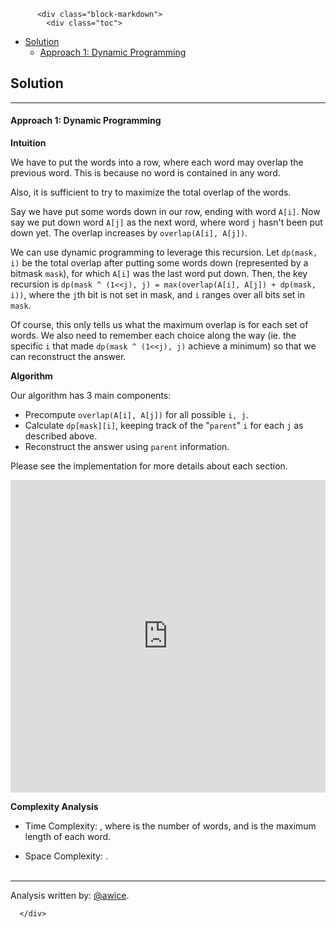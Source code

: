 <div class="article-body">
        
          <div class="block-markdown">
            <div class="toc">
<ul>
<li><a href="#solution">Solution</a><ul>
<li><a href="#approach-1-dynamic-programming">Approach 1: Dynamic Programming</a></li>
</ul>
</li>
</ul>
</div>
<h2 id="solution">Solution</h2>
<hr>
<h4 id="approach-1-dynamic-programming">Approach 1: Dynamic Programming</h4>
<p><strong>Intuition</strong></p>
<p>We have to put the words into a row, where each word may overlap the previous word.  This is because no word is contained in any word.</p>
<p>Also, it is sufficient to try to maximize the total overlap of the words.</p>
<p>Say we have put some words down in our row, ending with word <code>A[i]</code>.  Now say we put down word <code>A[j]</code> as the next word, where word <code>j</code> hasn't been put down yet.  The overlap increases by <code>overlap(A[i], A[j])</code>.</p>
<p>We can use dynamic programming to leverage this recursion.  Let <code>dp(mask, i)</code> be the total overlap after putting some words down (represented by a bitmask <code>mask</code>), for which <code>A[i]</code> was the last word put down.  Then, the key recursion is <code>dp(mask ^ (1&lt;&lt;j), j) = max(overlap(A[i], A[j]) + dp(mask, i))</code>, where the <code>j</code>th bit is not set in mask, and <code>i</code> ranges over all bits set in <code>mask</code>.</p>
<p>Of course, this only tells us what the maximum overlap is for each set of words.  We also need to remember each choice along the way (ie. the specific <code>i</code> that made <code>dp(mask ^ (1&lt;&lt;j), j)</code> achieve a minimum) so that we can reconstruct the answer.</p>
<p><strong>Algorithm</strong></p>
<p>Our algorithm has 3 main components:</p>
<ul>
<li>Precompute <code>overlap(A[i], A[j])</code> for all possible <code>i, j</code>.</li>
<li>Calculate <code>dp[mask][i]</code>, keeping track of the "<code>parent</code>" <code>i</code> for each <code>j</code> as described above.</li>
<li>Reconstruct the answer using <code>parent</code> information.</li>
</ul>
<p>Please see the implementation for more details about each section.</p>
<iframe src="https://leetcode.com/playground/bMRiuMrv/shared" frameborder="0" width="100%" height="500" name="bMRiuMrv"></iframe>

<p><strong>Complexity Analysis</strong></p>
<ul>
<li>
<p>Time Complexity:  <script type="math/tex; mode=display">O(N^2 (2^N + W))</script>, where <script type="math/tex; mode=display">N</script> is the number of words, and <script type="math/tex; mode=display">W</script> is the maximum length of each word.</p>
</li>
<li>
<p>Space Complexity:  <script type="math/tex; mode=display">O(N (2^N + W))</script>.
<br>
<br></p>
</li>
</ul>
<hr>
<p>Analysis written by: <a href="https://leetcode.com/awice">@awice</a>.</p>
          </div>
        
      </div>